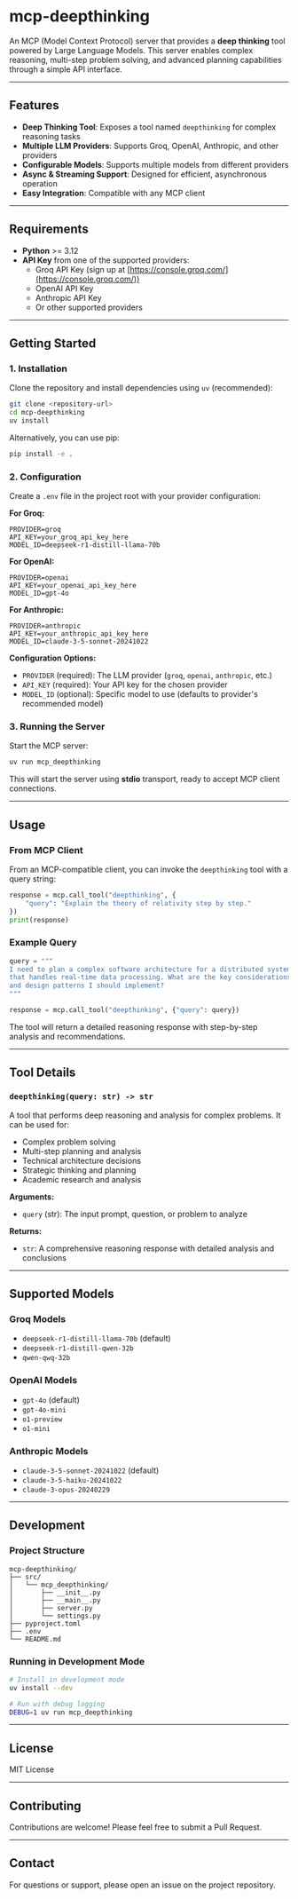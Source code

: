 # mcp-deepthinking

An MCP (Model Context Protocol) server that provides a **deep thinking** tool powered by Large Language Models. This server enables complex reasoning, multi-step problem solving, and advanced planning capabilities through a simple API interface.

---

## Features

- **Deep Thinking Tool**: Exposes a tool named `deepthinking` for complex reasoning tasks
- **Multiple LLM Providers**: Supports Groq, OpenAI, Anthropic, and other providers
- **Configurable Models**: Supports multiple models from different providers
- **Async & Streaming Support**: Designed for efficient, asynchronous operation
- **Easy Integration**: Compatible with any MCP client

---

## Requirements

- **Python** >= 3.12
- **API Key** from one of the supported providers:
  - Groq API Key (sign up at [https://console.groq.com/](https://console.groq.com/))
  - OpenAI API Key
  - Anthropic API Key
  - Or other supported providers

---

## Getting Started

### 1. Installation

Clone the repository and install dependencies using `uv` (recommended):

```bash
git clone <repository-url>
cd mcp-deepthinking
uv install
```

Alternatively, you can use pip:

```bash
pip install -e .
```

### 2. Configuration

Create a `.env` file in the project root with your provider configuration:

**For Groq:**
```env
PROVIDER=groq
API_KEY=your_groq_api_key_here
MODEL_ID=deepseek-r1-distill-llama-70b
```

**For OpenAI:**
```env
PROVIDER=openai
API_KEY=your_openai_api_key_here
MODEL_ID=gpt-4o
```

**For Anthropic:**
```env
PROVIDER=anthropic
API_KEY=your_anthropic_api_key_here
MODEL_ID=claude-3-5-sonnet-20241022
```

**Configuration Options:**
- `PROVIDER` (required): The LLM provider (`groq`, `openai`, `anthropic`, etc.)
- `API_KEY` (required): Your API key for the chosen provider
- `MODEL_ID` (optional): Specific model to use (defaults to provider's recommended model)

### 3. Running the Server

Start the MCP server:

```bash
uv run mcp_deepthinking
```

This will start the server using **stdio** transport, ready to accept MCP client connections.

---

## Usage

### From MCP Client

From an MCP-compatible client, you can invoke the `deepthinking` tool with a query string:

```python
response = mcp.call_tool("deepthinking", {
    "query": "Explain the theory of relativity step by step."
})
print(response)
```

### Example Query

```python
query = """
I need to plan a complex software architecture for a distributed system 
that handles real-time data processing. What are the key considerations 
and design patterns I should implement?
"""

response = mcp.call_tool("deepthinking", {"query": query})
```

The tool will return a detailed reasoning response with step-by-step analysis and recommendations.

---

## Tool Details

### `deepthinking(query: str) -> str`

A tool that performs deep reasoning and analysis for complex problems. It can be used for:

- Complex problem solving
- Multi-step planning and analysis
- Technical architecture decisions
- Strategic thinking and planning
- Academic research and analysis

**Arguments:**
- `query` (str): The input prompt, question, or problem to analyze

**Returns:**
- `str`: A comprehensive reasoning response with detailed analysis and conclusions

---

## Supported Models

### Groq Models
- `deepseek-r1-distill-llama-70b` (default)
- `deepseek-r1-distill-qwen-32b`
- `qwen-qwq-32b`

### OpenAI Models
- `gpt-4o` (default)
- `gpt-4o-mini`
- `o1-preview`
- `o1-mini`

### Anthropic Models
- `claude-3-5-sonnet-20241022` (default)
- `claude-3-5-haiku-20241022`
- `claude-3-opus-20240229`

---

## Development

### Project Structure

```
mcp-deepthinking/
├── src/
│   └── mcp_deepthinking/
│       ├── __init__.py
│       ├── __main__.py
│       ├── server.py
│       └── settings.py
├── pyproject.toml
├── .env
└── README.md
```

### Running in Development Mode

```bash
# Install in development mode
uv install --dev

# Run with debug logging
DEBUG=1 uv run mcp_deepthinking
```

---

## License

MIT License

---

## Contributing

Contributions are welcome! Please feel free to submit a Pull Request.

---

## Contact

For questions or support, please open an issue on the project repository.
